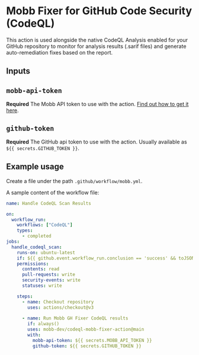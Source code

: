 # Mobb Fixer for GitHub Code Security (CodeQL) 

This action is used alongside the native CodeQL Analysis enabled for your GitHub repository to monitor for analysis results (.sarif files) and generate auto-remediation fixes based on the report. 

## Inputs

## `mobb-api-token`

**Required** The Mobb API token to use with the action. [Find out how to get it here](https://docs.mobb.ai/mobb-user-docs/administration/access-tokens). 

## `github-token`

**Required** The GitHub api token to use with the action. Usually available as `${{ secrets.GITHUB_TOKEN }}`.

## Example usage

Create a file under the path `.github/workflow/mobb.yml`. 

A sample content of the workflow file: 

```yaml
name: Handle CodeQL Scan Results

on:
  workflow_run:
    workflows: ["CodeQL"]
    types:
      - completed
jobs:
  handle_codeql_scan:
    runs-on: ubuntu-latest
    if: ${{ github.event.workflow_run.conclusion == 'success' && toJSON(github.event.workflow_run.pull_requests) != '[]' }}
    permissions:
      contents: read
      pull-requests: write
      security-events: write
      statuses: write

    steps:
      - name: Checkout repository
        uses: actions/checkout@v3
        
      - name: Run Mobb GH Fixer CodeQL results
        if: always()
        uses: mobb-dev/codeql-mobb-fixer-action@main
        with:
          mobb-api-token: ${{ secrets.MOBB_API_TOKEN }}
          github-token: ${{ secrets.GITHUB_TOKEN }}
```
